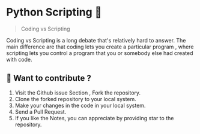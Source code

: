 # Python Scripting 🐍

> Coding vs Scripting <br>

Coding vs Scripting is a long debate that's relatively hard to answer. The main difference are that coding lets you create a particular program , where scripting lets you control a program that you or somebody else had created with code.

## 📝 Want to contribute ?


1. Visit the Github issue Section , Fork the repository. 
2. Clone the forked repository to your local system.
3. Make your changes in the code in your local system.
4. Send a Pull Request.
5. If you like the Notes, you can appreciate by providing star to the repository.
